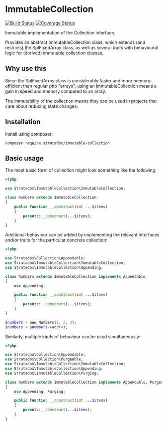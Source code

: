 # ImmutableCollection

[![Build Status](https://travis-ci.org/Stratadox/ImmutableCollection.svg?branch=master)](https://travis-ci.org/Stratadox/ImmutableCollection)
[![Coverage Status](https://coveralls.io/repos/github/Stratadox/ImmutableCollection/badge.svg?branch=master)](https://coveralls.io/github/Stratadox/ImmutableCollection?branch=master)

Immutable implementation of the Collection interface.

Provides an abstract ImmutableCollection class, which extends (and restricts)
the SplFixedArray class, as well as several traits with behavioural logic for
(derived) immutable collection classes.

## Why use this

Since the SplFixedArray class is considerably faster and more memory-efficient
than regular php "arrays", using an ImmutableCollection means a gain in speed
and memory compared to an array.

The immutability of the collection means they can be used in projects that care
about reducing state changes.

## Installation

Install using composer:

```
composer require stratadox/immutable-collection
```

## Basic usage

The most basic form of collection might look something like the following:

```php
<?php

use Stratadox\ImmutableCollection\ImmutableCollection;

class Numbers extends ImmutableCollection
{
    public function __construct(int ...$items)
    {
        parent::__construct(...$items);
    }
}
```

Additional behaviour can be added by implementing the relevant interfaces and/or 
traits for the particular concrete collection:

```php
<?php

use Stratadox\Collection\Appendable;
use Stratadox\ImmutableCollection\ImmutableCollection;
use Stratadox\ImmutableCollection\Appending;

class Numbers extends ImmutableCollection implements Appendable
{
    use Appending;

    public function __construct(int ...$items)
    {
        parent::__construct(...$items);
    }
}

$numbers = new Numbers(1, 2, 3);
$numbers = $numbers->add(4);
```

Similarly, multiple kinds of behaviour can be used simultaneously:

```php
<?php

use Stratadox\Collection\Appendable;
use Stratadox\Collection\Purgeable;
use Stratadox\ImmutableCollection\ImmutableCollection;
use Stratadox\ImmutableCollection\Appending;
use Stratadox\ImmutableCollection\Purging;

class Numbers extends ImmutableCollection implements Appendable, Purgeable
{
    use Appending, Purging;

    public function __construct(int ...$items)
    {
        parent::__construct(...$items);
    }
}
```
